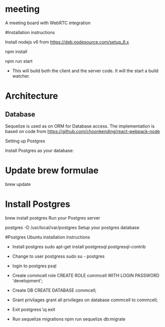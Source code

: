 # meeting
A meeting board with WebRTC integration

#Installation instructions

Install nodejs v6 from
https://deb.nodesource.com/setup_6.x

npm install

npm run start
- This will build both the client and the server code. It will the start a build watcher.


# Architecture

## Database
Sequelize is used as on ORM for Database access. The implementation is based on code from
https://github.com/choonkending/react-webpack-node

Setting up Postgres

Install Postgres as your database:

# Update brew formulae
brew update
# Install Postgres
brew install postgres
Run your Postgres server

postgres -D /usr/local/var/postgres
Setup your postgres database

#Postgres Ubuntu installation instructions

- Install postgres
sudo apt-get install postgresql postgresql-contrib

- Change to user postgress
sudo su - postgres

- login to postgres
psql

- Create commcell role
CREATE ROLE commcell WITH LOGIN PASSWORD 'development';

- Create DB
CREATE DATABASE commcell;

- Grant privliages
grant all privileges on database commcell to commcell;

- Exit postgress
\q
exit

- Run sequelize migrations
npm run sequelize db:migrate
